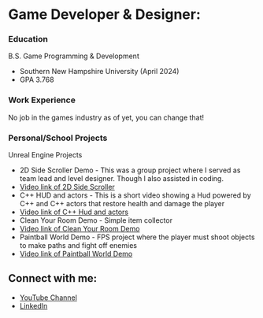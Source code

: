 <h1>Game Developer & Designer:</h1>

### Education
B.S. Game Programming & Development 
- Southern New Hampshire University (April 2024)
- GPA 3.768
  
### Work Experience
No job in the games industry as of yet, you can change that!

### Personal/School Projects
Unreal Engine Projects

  - 2D Side Scroller Demo - This was a group project where I served as team lead and level designer. Though I also assisted in coding.
  - [Video link of 2D Side Scroller](https://www.youtube.com/watch?v=KP_exP3hImA&t=7s&ab_channel=MichaelMcCardell)
  - C++ HUD and actors - This is a short video showing a Hud powered by C++ and C++ actors that restore health and damage the player
  - [Video link of C++ Hud and actors](https://www.youtube.com/watch?v=n6VMrL1VW34&ab_channel=MichaelMcCardell)
  - Clean Your Room Demo - Simple item collector
  - [Video link of Clean Your Room Demo](https://www.youtube.com/watch?v=oBb7NASvZ_0&ab_channel=MichaelMcCardell)
  - Paintball World Demo - FPS project where the player must shoot objects to make paths and fight off enemies
  - [Video link of Paintball World Demo](https://www.youtube.com/watch?v=wZSvrv_0dvc&ab_channel=MichaelMcCardell)

<h2>  Connect with me:</h2>

- [YouTube Channel](https://www.youtube.com/channel/UCa9EKmvJXg4BZbcPRzUDkvg)
- [LinkedIn](https://www.linkedin.com/in/michael-mccardell-964955246/)
